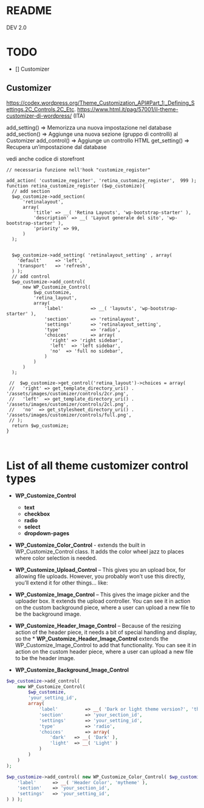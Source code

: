 # README #
DEV 2.0
# TODO #

- [] Customizer

## Customizer ##
https://codex.wordpress.org/Theme_Customization_API#Part_1:_Defining_Settings.2C_Controls.2C_Etc.
https://www.html.it/pag/57001/il-theme-customizer-di-wordpress/ (ITA)


add_setting()	=>  Memorizza una nuova impostazione nel database
add_section() =>	Aggiunge una nuova sezione (gruppo di controlli) al Customizer
add_control()	=>  Aggiunge un controllo HTML
get_setting()	=>  Recupera un’impostazione dal database

vedi anche codice di storefront

```
// necessaria funzione nell'hook "customize_register"

add_action( 'customize_register', 'retina_customize_register',  999 );
function retina_customize_register ($wp_customize){
  // add section
  $wp_customize->add_section(
      'retinalayout',
      array(
          'title' => __( 'Retina Layouts', 'wp-bootstrap-starter' ),
          'description' => __( 'Layout generale del sito', 'wp-bootstrap-starter' ),
          'priority' => 99,
      )
  );


  $wp_customize->add_setting( 'retinalayout_setting' , array(
    'default'     => 'left',
    'transport'   => 'refresh',
  ) );
  // add control
  $wp_customize->add_control(
      new WP_Customize_Control(
          $wp_customize,
          'retina_layout',
          array(
              'label'          => __( 'layouts', 'wp-bootstrap-starter' ),
              'section'        => 'retinalayout',
              'settings'       => 'retinalayout_setting',
              'type'           => 'radio',
              'choices'        => array(
                'right' => 'right sidebar',
                'left'  => 'left sidebar',
                'no'  => 'full no sidebar',
              )
          )
      )
  );

 //  $wp_customize->get_control('retina_layout')->choices = array(
 //   'right' => get_template_directory_uri() . '/assets/images/customizer/controls/2cr.png',
 //   'left'  => get_template_directory_uri() . '/assets/images/customizer/controls/2cl.png',
 //   'no'  => get_stylesheet_directory_uri() . '/assets/images/customizer/controls/full.png',
 // );
  return $wp_customize;
}



```

# List of all theme customizer control types #
* **WP_Customize_Control**
  * **text**
  * **checkbox**
  * **radio**
  * **select**
  * **dropdown-pages**

* **WP_Customize_Color_Control** - extends the built in WP_Customize_Control class. It adds the color wheel jazz to places where color selection is needed.
* **WP_Customize_Upload_Control** – This gives you an upload box, for allowing file uploads. However, you probably won’t use this directly, you’ll extend it for other things… like:
* **WP_Customize_Image_Control** – This gives the image picker and the uploader box. It extends the upload controller. You can see it in action on the custom background piece, where a user can upload a new file to be the background image.
* **WP_Customize_Header_Image_Control** – Because of the resizing action of the header piece, it needs a bit of special handling and display, so the * **WP_Customize_Header_Image_Control** extends the WP_Customize_Image_Control to add that functionality. You can see it in action on the custom header piece, where a user can upload a new file to be the header image.


* **WP_Customize_Background_Image_Control**

```php
$wp_customize->add_control(
    new WP_Customize_Control(
        $wp_customize,
        'your_setting_id',
        array(
            'label'          => __( 'Dark or light theme version?', 'theme_name' ),
            'section'        => 'your_section_id',
            'settings'       => 'your_setting_id',
            'type'           => 'radio',
            'choices'        => array(
                'dark'   => __( 'Dark' ),
                'light'  => __( 'Light' )
            )
        )
    )
);
```
```php
$wp_customize->add_control( new WP_Customize_Color_Control( $wp_customize, 'link_color', array(
	'label'      => __( 'Header Color', 'mytheme' ),
	'section'    => 'your_section_id',
	'settings'   => 'your_setting_id',
) ) );
```

